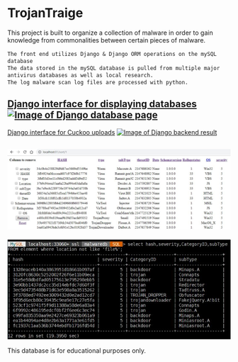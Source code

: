 # TrojanTraige
This project is built to organize a collection of malware in order to gain knowledge from commonalities between certain pieces of malware.

    The front end utilizes Django & Django ORM operations on the mySQL database
    The data stored in the mySQL database is pulled from multiple major antivirus databases as well as local research.
    The log malware scan log files are processed with python.

[Django interface for displaying databases](https://github.com/chris-ault/TrojanTriage/tree/master/FrontEnd/Django_Guis/Database_Views_Interface)
<a href="https://github.com/chris-ault/TrojanTriage/tree/master/FrontEnd/Django_Guis/Database_Views_Interface">![Image of Django database page](https://github.com/chris-ault/TrojanTriage/blob/master/FrontEnd/Django_Guis/Database_Views_Interface/typePage.png)</a>
------------
[Django interface for Cuckoo uploads](https://github.com/chris-ault/TrojanTriage/tree/master/FrontEnd/Django_Guis/Cuckoo_JSON_fileUpload_Interface)
<a href="https://github.com/chris-ault/TrojanTriage/tree/master/FrontEnd/Django_Guis/Cuckoo_JSON_fileUpload_Interface">![Image of Django backend result](https://github.com/chris-ault/TrojanTriage/blob/master/FrontEnd/Django_Guis/Cuckoo_JSON_fileUpload_Interface/cuckoo_parsed_result.PNG)</a>

![Image of Flask GUI](https://github.com/chris-ault/TrojanTraige/blob/master/flask.JPG)
------------
![Image of SQL Results](https://github.com/chris-ault/TrojanTraige/blob/master/sql.JPG)

This database is for educational purposes only.
